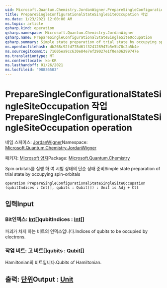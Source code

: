 ```yaml
---
uid: Microsoft.Quantum.Chemistry.JordanWigner.PrepareSingleConfigurationalStateSingleSiteOccupation
title: PrepareSingleConfigurationalStateSingleSiteOccupation 작업
ms.date: 1/23/2021 12:00:00 AM
ms.topic: article
qsharp.kind: operation
qsharp.namespace: Microsoft.Quantum.Chemistry.JordanWigner
qsharp.name: PrepareSingleConfigurationalStateSingleSiteOccupation
qsharp.summary: Simple state preparation of trial state by occupying spin-orbitals
ms.openlocfilehash: db268c92fd778d61f324128947b5e5b78c2a5b4e
ms.sourcegitcommit: 71605ea9cc630e84e7ef29027e1f0ea06299747e
ms.translationtype: MT
ms.contentlocale: ko-KR
ms.lasthandoff: 01/26/2021
ms.locfileid: "98836503"
---
```

# <a name="preparesingleconfigurationalstatesinglesiteoccupation-operation"></a><span data-ttu-id="63988-102">PrepareSingleConfigurationalStateSingleSiteOccupation 작업</span><span class="sxs-lookup"><span data-stu-id="63988-102">PrepareSingleConfigurationalStateSingleSiteOccupation operation</span></span>

<span data-ttu-id="63988-103">네임 스페이스: [JordanWigner](xref:Microsoft.Quantum.Chemistry.JordanWigner)</span><span class="sxs-lookup"><span data-stu-id="63988-103">Namespace: [Microsoft.Quantum.Chemistry.JordanWigner](xref:Microsoft.Quantum.Chemistry.JordanWigner)</span></span>

<span data-ttu-id="63988-104">패키지: [Microsoft 양자](https://nuget.org/packages/Microsoft.Quantum.Chemistry)</span><span class="sxs-lookup"><span data-stu-id="63988-104">Package: [Microsoft.Quantum.Chemistry](https://nuget.org/packages/Microsoft.Quantum.Chemistry)</span></span>


<span data-ttu-id="63988-105">Spin orbitals를 실행 하 여 시험 상태의 단순 상태 준비</span><span class="sxs-lookup"><span data-stu-id="63988-105">Simple state preparation of trial state by occupying spin-orbitals</span></span>

```qsharp
operation PrepareSingleConfigurationalStateSingleSiteOccupation (qubitIndices : Int[], qubits : Qubit[]) : Unit is Adj + Ctl
```


## <a name="input"></a><span data-ttu-id="63988-106">입력</span><span class="sxs-lookup"><span data-stu-id="63988-106">Input</span></span>

### <a name="qubitindices--int"></a><span data-ttu-id="63988-107">Bit인덱스: [Int](xref:microsoft.quantum.lang-ref.int)[]</span><span class="sxs-lookup"><span data-stu-id="63988-107">qubitIndices : [Int](xref:microsoft.quantum.lang-ref.int)[]</span></span>

<span data-ttu-id="63988-108">파괴가 차지 하는 비트의 인덱스입니다.</span><span class="sxs-lookup"><span data-stu-id="63988-108">Indices of qubits to be occupied by electrons.</span></span>


### <a name="qubits--qubit"></a><span data-ttu-id="63988-109">작업 비트: 고 [비트](xref:microsoft.quantum.lang-ref.qubit)[]</span><span class="sxs-lookup"><span data-stu-id="63988-109">qubits : [Qubit](xref:microsoft.quantum.lang-ref.qubit)[]</span></span>

<span data-ttu-id="63988-110">Hamiltonian의 비트입니다.</span><span class="sxs-lookup"><span data-stu-id="63988-110">Qubits of Hamiltonian.</span></span>



## <a name="output--unit"></a><span data-ttu-id="63988-111">출력: [단위](xref:microsoft.quantum.lang-ref.unit)</span><span class="sxs-lookup"><span data-stu-id="63988-111">Output : [Unit](xref:microsoft.quantum.lang-ref.unit)</span></span>

